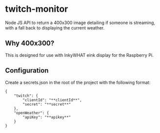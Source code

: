 # twitch-monitor
Node JS API to return a 400x300 image detailing if someone is streaming, with a fall back to displaying the current weather.

## Why 400x300?
This is designed for use with InkyWHAT eink display for the Raspberry Pi.

## Configuration
Create a secrets.json in the root of the project with the following format:

```
{
    "twitch": {
        "clientId": "**clientId**",
        "secret": "**secret**"
    },
    "openWeather": {
        "apiKey": "**apikey**"
    }
}